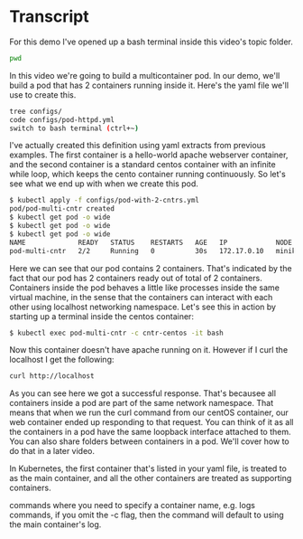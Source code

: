 # Transcript

For this demo I've opened up a bash terminal inside this video's topic folder. 

```bash
pwd
```

In this video we're going to build a multicontainer pod. In our demo, we'll build a pod that has 2 containers running inside it. Here's the yaml file we'll use to create this. 

```bash
tree configs/
code configs/pod-httpd.yml
switch to bash terminal (ctrl+~) 
```

I've actually created this definition using yaml extracts from previous examples. The first container is a hello-world apache webserver container, and the second container is a standard centos container with an infinite while loop, which keeps the cento container running continuously. So let's see what we end up with when we create this pod. 

```bash
$ kubectl apply -f configs/pod-with-2-cntrs.yml
pod/pod-multi-cntr created
$ kubectl get pod -o wide
$ kubectl get pod -o wide
$ kubectl get pod -o wide
NAME             READY   STATUS    RESTARTS   AGE   IP            NODE       NOMINATED NODE   READINESS GATES
pod-multi-cntr   2/2     Running   0          30s   172.17.0.10   minikube   <none>           <none>
```

Here we can see that our pod contains 2 containers. That's indicated by the fact that our pod has 2 containers ready out of total of 2 containers. Containers inside the pod behaves a little like processes inside the same virtual machine, in the sense that the containers can interact with each other using localhost networking namespace. Let's see this in action by starting up a terminal inside the centos container:

```bash
$ kubectl exec pod-multi-cntr -c cntr-centos -it bash
```

Now this container doesn't have apache running on it. However if I curl the localhost I get the following:


```bash
curl http://localhost
```

As you can see here we got a successful response. That's becausee all containers inside a pod are part of the same network namespace. That means that when we run the curl command from our centOS container, our web container ended up responding to that request. You can think of it as all the containers in a pod have the same loopback interface attached to them. You can also share folders between containers in a pod. We'll cover how to do that in a later video. 



In Kubernetes, the first container that's listed in your yaml file, is treated to as the main container, and all the other containers are treated as supporting containers. 





commands where you need to specify a container name, e.g. logs commands, if you omit the -c flag, then the command will default to using the main container's log. 